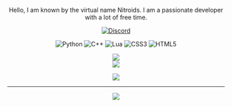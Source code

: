 <div align="center">

Hello, I am known by the virtual name Nitroids. I am a passionate developer with a lot of free time.

[![Discord](https://img.shields.io/badge/Discord-%237289DA.svg?logo=discord&logoColor=white)](htttps://discord.gg/https://discord.com/users/827254107621425162) 

![Python](https://img.shields.io/badge/python-3670A0?style=flat&logo=python&logoColor=ffdd54) ![C++](https://img.shields.io/badge/c++-%2300599C.svg?style=flat&logo=c%2B%2B&logoColor=white) ![Lua](https://img.shields.io/badge/lua-%232C2D72.svg?style=flat&logo=lua&logoColor=white) ![CSS3](https://img.shields.io/badge/css3-%231572B6.svg?style=flat&logo=css3&logoColor=white) ![HTML5](https://img.shields.io/badge/html5-%23E34F26.svg?style=flat&logo=html5&logoColor=white)

![](https://github-readme-stats.vercel.app/api?username=iCyku&theme=tokyonight&hide_border=true&include_all_commits=false&count_private=true)<br/>
![](https://github-readme-streak-stats.herokuapp.com/?user=iCyku&theme=tokyonight&hide_border=true)<br/>

![](https://github-trophies.vercel.app/?username=iCyku&theme=algolia&no-frame=false&no-bg=false&margin-w=4)

---
[![](https://visitcount.itsvg.in/api?id=iCyku&icon=0&color=1)](https://visitcount.itsvg.in)

</div>
